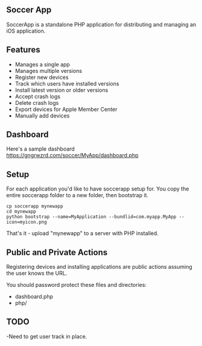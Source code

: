 ## Soccer App ##

SoccerApp is a standalone PHP application for distributing and managing an iOS application.

## Features ##

* Manages a single app
* Manages multiple versions
* Register new devices
* Track which users have installed versions
* Install latest version or older versions
* Accept crash logs
* Delete crash logs
* Export devices for Apple Member Center
* Manually add devices

## Dashboard ##

Here's a sample dashboard https://gngrwzrd.com/soccer/MyApp/dashboard.php

## Setup ##

For each application you'd like to have soccerapp setup for. You copy the entire soccerapp folder to a new folder, then bootstrap it.

    cp soccerapp mynewapp
    cd mynewapp
    python bootstrap --name=MyApplication --bundlid=com.myapp.MyApp --icon=myicon.png

That's it - upload "mynewapp" to a server with PHP installed.

## Public and Private Actions ##

Registering devices and installing applications are public actions assuming the user knows the URL.

You should password protect these files and directories:

* dashboard.php
* php/

## TODO ##

-Need to get user track in  place.
